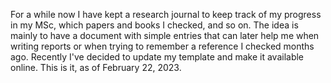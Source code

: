 For a while now I have kept a research journal to keep track of my progress in my MSc, which papers and books I checked, and so on. The idea is mainly to have a document with simple entries that can later help me when writing reports or when trying to remember a reference I checked months ago. Recently I've decided to update my template and make it available online. This is it, as of February 22, 2023.